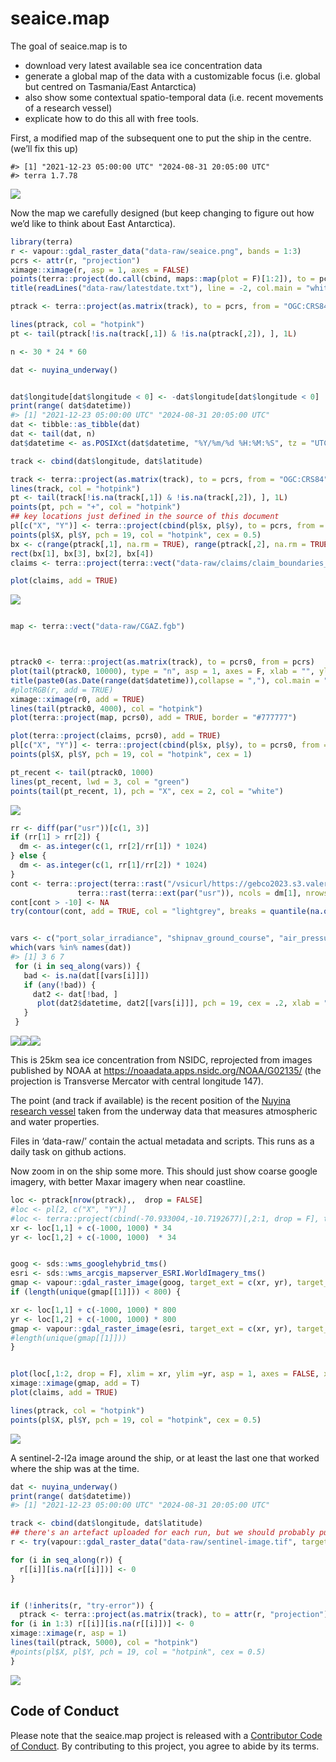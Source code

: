 
<!-- README.md is generated from README.Rmd. Please edit that file -->

# seaice.map

<!-- badges: start -->
<!-- [![R-CMD-check](https://github.com/mdsumner/seaice.map/actions/workflows/R-CMD-check.yaml/badge.svg)](https://github.com/mdsumner/seaice.map/actions/workflows/R-CMD-check.yaml)-->
<!-- badges: end -->

The goal of seaice.map is to

- download very latest available sea ice concentration data
- generate a global map of the data with a customizable focus
  (i.e. global but centred on Tasmania/East Antarctica)
- also show some contextual spatio-temporal data (i.e. recent movements
  of a research vessel)
- explicate how to do this all with free tools.

First, a modified map of the subsequent one to put the ship in the
centre. (we’ll fix this up)

    #> [1] "2021-12-23 05:00:00 UTC" "2024-08-31 20:05:00 UTC"
    #> terra 1.7.78

![](man/figures/README-pivot-map-1.png)<!-- -->

Now the map we carefully designed (but keep changing to figure out how
we’d like to think about East Antarctica).

``` r
library(terra)
r <- vapour::gdal_raster_data("data-raw/seaice.png", bands = 1:3)
pcrs <- attr(r, "projection")
ximage::ximage(r, asp = 1, axes = FALSE)
points(terra::project(do.call(cbind, maps::map(plot = F)[1:2]), to = pcrs, from = "OGC:CRS84"), pch = ".", col = "#777777")
title(readLines("data-raw/latestdate.txt"), line = -2, col.main = "white")

ptrack <- terra::project(as.matrix(track), to = pcrs, from = "OGC:CRS84")

lines(ptrack, col = "hotpink")
pt <- tail(ptrack[!is.na(track[,1]) & !is.na(ptrack[,2]), ], 1L)

n <- 30 * 24 * 60

dat <- nuyina_underway()


dat$longitude[dat$longitude < 0] <- -dat$longitude[dat$longitude < 0] 
print(range( dat$datetime))
#> [1] "2021-12-23 05:00:00 UTC" "2024-08-31 20:05:00 UTC"
dat <- tibble::as_tibble(dat)
dat <- tail(dat, n)
dat$datetime <- as.POSIXct(dat$datetime, "%Y/%m/%d %H:%M:%S", tz = "UTC")

track <- cbind(dat$longitude, dat$latitude)

track <- terra::project(as.matrix(track), to = pcrs, from = "OGC:CRS84")
lines(track, col = "hotpink")
pt <- tail(track[!is.na(track[,1]) & !is.na(track[,2]), ], 1L)
points(pt, pch = "+", col = "hotpink")
## key locations just defined in the source of this document
pl[c("X", "Y")] <- terra::project(cbind(pl$x, pl$y), to = pcrs, from = "OGC:CRS84")
points(pl$X, pl$Y, pch = 19, col = "hotpink", cex = 0.5)
bx <- c(range(ptrack[,1], na.rm = TRUE), range(ptrack[,2], na.rm = TRUE))
rect(bx[1], bx[3], bx[2], bx[4])
claims <- terra::project(terra::vect("data-raw/claims/claim_boundaries_ps.shp"), pcrs)

plot(claims, add = TRUE)
```

![](man/figures/README-example-1.png)<!-- -->

``` r

map <- terra::vect("data-raw/CGAZ.fgb")



ptrack0 <- terra::project(as.matrix(track), to = pcrs0, from = pcrs)
plot(tail(ptrack0, 10000), type = "n", asp = 1, axes = F, xlab = "", ylab = "")
title(paste0(as.Date(range(dat$datetime)),collapse = ","), col.main = "white")
#plotRGB(r, add = TRUE)
ximage::ximage(r0, add = TRUE)
lines(tail(ptrack0, 4000), col = "hotpink")
plot(terra::project(map, pcrs0), add = TRUE, border = "#777777")

plot(terra::project(claims, pcrs0), add = TRUE)
pl[c("X", "Y")] <- terra::project(cbind(pl$x, pl$y), to = pcrs0, from = "OGC:CRS84")
points(pl$X, pl$Y, pch = 19, col = "hotpink", cex = 1)

pt_recent <- tail(ptrack0, 1000)
lines(pt_recent, lwd = 3, col = "green")
points(tail(pt_recent, 1), pch = "X", cex = 2, col = "white")
```

![](man/figures/README-example-2.png)<!-- -->

``` r
rr <- diff(par("usr"))[c(1, 3)]
if (rr[1] > rr[2]) {
  dm <- as.integer(c(1, rr[2]/rr[1]) * 1024)
} else {
  dm <- as.integer(c(1, rr[1]/rr[2]) * 1024)
}
cont <- terra::project(terra::rast("/vsicurl/https://gebco2023.s3.valeria.science/gebco_2023_land_cog.tif"), 
               terra::rast(terra::ext(par("usr")), ncols = dm[1], nrows = dm[2], crs = pcrs0))
cont[cont > -10] <- NA
try(contour(cont, add = TRUE, col = "lightgrey", breaks = quantile(na.omit(values(cont)[,1]), seq(0.1, 1, by = 10))), silent = TRUE)
```

``` r

vars <- c("port_solar_irradiance", "shipnav_ground_course", "air_pressure_trend3h", "fore_2_wind_from_direction_true", "port_air_temperature", "longitude", "latitude")
which(vars %in% names(dat))
#> [1] 3 6 7
 for (i in seq_along(vars)) {
   bad <- is.na(dat[[vars[i]]])
   if (any(!bad)) {
     dat2 <- dat[!bad, ]
      plot(dat2$datetime, dat2[[vars[i]]], pch = 19, cex = .2, xlab = "", main = vars[i])
   }
 }
```

![](man/figures/README-traceplots-1.png)<!-- -->![](man/figures/README-traceplots-2.png)<!-- -->![](man/figures/README-traceplots-3.png)<!-- -->

This is 25km sea ice concentration from NSIDC, reprojected from images
published by NOAA at <https://noaadata.apps.nsidc.org/NOAA/G02135/> (the
projection is Transverse Mercator with central longitude 147).

The point (and track if available) is the recent position of the [Nuyina
research vessel](https://www.antarctica.gov.au/nuyina/) taken from the
underway data that measures atmospheric and water properties.

Files in ‘data-raw/’ contain the actual metadata and scripts. This runs
as a daily task on github actions.

Now zoom in on the ship some more. This should just show coarse google
imagery, with better Maxar imagery when near coastline.

``` r
loc <- ptrack[nrow(ptrack),,  drop = FALSE]
#loc <- pl[2, c("X", "Y")]
#loc <- terra::project(cbind(-70.933004,-10.7192677)[,2:1, drop = F], to = pcrs, from = "OGC:CRS84")
xr <- loc[1,1] + c(-1000, 1000) * 34
yr <- loc[1,2] + c(-1000, 1000)  * 34


goog <- sds::wms_googlehybrid_tms()
esri <- sds::wms_arcgis_mapserver_ESRI.WorldImagery_tms()
gmap <- vapour::gdal_raster_image(goog, target_ext = c(xr, yr), target_crs = pcrs, target_dim = c(1024, 0))
if (length(unique(gmap[[1]])) < 800) {

xr <- loc[1,1] + c(-1000, 1000) * 800
yr <- loc[1,2] + c(-1000, 1000) * 800
gmap <- vapour::gdal_raster_image(esri, target_ext = c(xr, yr), target_crs = pcrs, target_dim = c(1024, 0))
#length(unique(gmap[[1]]))
}


plot(loc[,1:2, drop = F], xlim = xr, ylim =yr, asp = 1, axes = FALSE, xlab = "", ylab = "")
ximage::ximage(gmap, add = T)
plot(claims, add = TRUE)

lines(ptrack, col = "hotpink")
points(pl$X, pl$Y, pch = 19, col = "hotpink", cex = 0.5)
```

![](man/figures/README-zoom-1.png)<!-- -->

A sentinel-2-l2a image around the ship, or at least the last one that
worked where the ship was at the time.

``` r
dat <- nuyina_underway()
print(range( dat$datetime))
#> [1] "2021-12-23 05:00:00 UTC" "2024-08-31 20:05:00 UTC"

track <- cbind(dat$longitude, dat$latitude)
## there's an artefact uploaded for each run, but we should probably put these elswhere ...WIP
r <- try(vapour::gdal_raster_data("data-raw/sentinel-image.tif", target_dim = c(1024, 0), bands = 1:3))

for (i in seq_along(r)) {
  r[[i]][is.na(r[[i]])] <- 0
}


if (!inherits(r, "try-error")) {
  ptrack <- terra::project(as.matrix(track), to = attr(r, "projection"), from = "OGC:CRS84")
for (i in 1:3) r[[i]][is.na(r[[i]])] <- 0
ximage::ximage(r, asp = 1)
lines(tail(ptrack, 5000), col = "hotpink")
#points(pl$X, pl$Y, pch = 19, col = "hotpink", cex = 0.5)
}
```

![](man/figures/README-sentinel-zoom-1.png)<!-- -->

## Code of Conduct

Please note that the seaice.map project is released with a [Contributor
Code of
Conduct](https://contributor-covenant.org/version/2/1/CODE_OF_CONDUCT.html).
By contributing to this project, you agree to abide by its terms.
